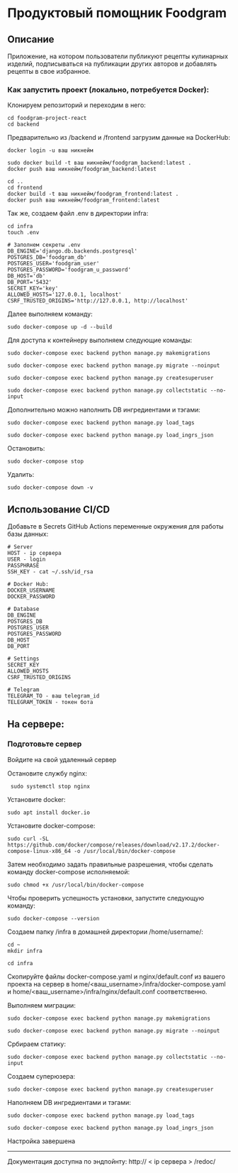 # Продуктовый помощник Foodgram

## Описание
Приложение, на котором пользователи публикуют рецепты кулинарных изделий, подписываться на публикации других авторов и добавлять рецепты в свое избранное.

### Как запустить проект (локально, потребуется Docker):
Клонируем репозиторий и переходим в него:
~~~
cd foodgram-project-react
cd backend
~~~

Предварительно из /backend и /frontend загрузим данные на DockerHub:
~~~
docker login -u ваш никнейм

sudo docker build -t ваш никнейм/foodgram_backend:latest .
docker push ваш никнейм/foodgram_backend:latest

cd ..
cd frontend
docker build -t ваш никнейм/foodgram_frontend:latest .
docker push ваш никнейм/foodgram_frontend:latest
~~~

Так же, создаем файл .env в директории infra:
~~~
cd infra
touch .env

# Заполнем секреты .env
DB_ENGINE='django.db.backends.postgresql'
POSTGRES_DB='foodgram_db'
POSTGRES_USER='foodgram_user'
POSTGRES_PASSWORD='foodgram_u_password'
DB_HOST='db'
DB_PORT='5432'
SECRET_KEY='key'
ALLOWED_HOSTS='127.0.0.1, localhost'
CSRF_TRUSTED_ORIGINS='http://127.0.0.1, http://localhost'
~~~

Далее выполняем команду:
~~~
sudo docker-compose up -d --build
~~~

Для доступа к контейнеру выполняем следующие команды:
~~~
sudo docker-compose exec backend python manage.py makemigrations
~~~
~~~
sudo docker-compose exec backend python manage.py migrate --noinput
~~~
~~~
sudo docker-compose exec backend python manage.py createsuperuser
~~~
~~~
sudo docker-compose exec backend python manage.py collectstatic --no-input
~~~

Дополнительно можно наполнить DB ингредиентами и тэгами:
~~~
sudo docker-compose exec backend python manage.py load_tags
~~~
~~~
sudo docker-compose exec backend python manage.py load_ingrs_json
~~~

Остановить:
~~~
sudo docker-compose stop
~~~

Удалить:
~~~
sudo docker-compose down -v
~~~

## Использование CI/CD

Добавьте в Secrets GitHub Actions переменные окружения для работы базы данных:
~~~
# Server
HOST - ip сервера
USER - login
PASSPHRASE
SSH_KEY - cat ~/.ssh/id_rsa

# Docker Hub:
DOCKER_USERNAME
DOCKER_PASSWORD

# Database
DB_ENGINE
POSTGRES_DB
POSTGRES_USER
POSTGRES_PASSWORD
DB_HOST
DB_PORT

# Settings
SECRET_KEY
ALLOWED_HOSTS
CSRF_TRUSTED_ORIGINS

# Telegram
TELEGRAM_TO - ваш telegram_id
TELEGRAM_TOKEN - токен бота
~~~

## На сервере:

### Подготовьте сервер

Войдите на свой удаленный сервер

Остановите службу nginx:
~~~
 sudo systemctl stop nginx
~~~

Установите docker:
~~~
sudo apt install docker.io
~~~

Установите docker-compose:
~~~
sudo curl -SL https://github.com/docker/compose/releases/download/v2.17.2/docker-compose-linux-x86_64 -o /usr/local/bin/docker-compose
~~~

Затем необходимо задать правильные разрешения, чтобы сделать команду docker-compose исполняемой:
~~~
sudo chmod +x /usr/local/bin/docker-compose
~~~

Чтобы проверить успешность установки, запустите следующую команду:
~~~
sudo docker-compose --version
~~~

Cоздаем папку /infra в домашней директории /home/username/:
~~~
cd ~
mkdir infra
~~~

~~~
cd infra
~~~
Скопируйте файлы docker-compose.yaml и nginx/default.conf из вашего проекта на сервер в home/<ваш_username>/infra/docker-compose.yaml
и
home/<ваш_username>/infra/nginx/default.conf соответственно.

Выполняем миграции:
~~~
sudo docker-compose exec backend python manage.py makemigrations
~~~
~~~
sudo docker-compose exec backend python manage.py migrate --noinput
~~~

Србираем статику:
~~~
sudo docker-compose exec backend python manage.py collectstatic --no-input
~~~

Создаем суперюзера:
~~~
sudo docker-compose exec backend python manage.py createsuperuser
~~~

Наполняем DB ингредиентами и тэгами:
~~~
sudo docker-compose exec backend python manage.py load_tags
~~~
~~~
sudo docker-compose exec backend python manage.py load_ingrs_json
~~~

Настройка завершена

---
Документация доступна по эндпойнту: http:// < ip сервера > /redoc/